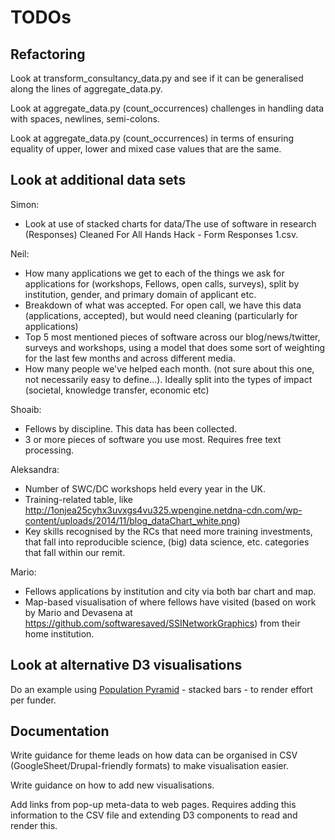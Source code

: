 # TODOs

## Refactoring

Look at transform_consultancy_data.py and see if it can be generalised along the lines of aggregate_data.py.

Look at aggregate_data.py (count_occurrences) challenges in handling data with spaces, newlines, semi-colons.

Look at aggregate_data.py (count_occurrences) in terms of ensuring equality of upper, lower and mixed case values that are the same.

## Look at additional data sets

Simon:

* Look at use of stacked charts for data/The use of software in research (Responses) Cleaned For All Hands Hack - Form Responses 1.csv.

Neil:

* How many applications we get to each of the things we ask for applications for (workshops, Fellows, open calls, surveys), split by institution, gender, and primary domain of applicant etc.
* Breakdown of what was accepted. For open call, we have this data (applications, accepted), but would need cleaning (particularly for applications)
* Top 5 most mentioned pieces of software across our blog/news/twitter, surveys and workshops, using a model that does some sort of weighting for the last few months and across different media.
* How many people we've helped each month. (not sure about this one, not necessarily easy to define...). Ideally split into the types of impact (societal, knowledge transfer, economic etc)

Shoaib:

* Fellows by discipline. This data has been collected.
* 3 or more pieces of software you use most. Requires free text processing.

Aleksandra:

* Number of SWC/DC workshops held every year in the UK.
* Training-related table, like http://1onjea25cyhx3uvxgs4vu325.wpengine.netdna-cdn.com/wp-content/uploads/2014/11/blog_dataChart_white.png)
* Key skills recognised by the RCs that need more training investments, that fall into reproducible science, (big) data science, etc. categories that fall within our remit.

Mario:

* Fellows applications by institution and city via both bar chart and map.
* Map-based visualisation of where fellows have visited (based on work by Mario and Devasena at https://github.com/softwaresaved/SSINetworkGraphics) from their home institution.

## Look at alternative D3 visualisations

Do an example using [Population Pyramid](http://bl.ocks.org/mbostock/4062085) - stacked bars - to render effort per funder.

## Documentation

Write guidance for theme leads on how data can be organised in CSV (GoogleSheet/Drupal-friendly formats) to make visualisation easier.

Write guidance on how to add new visualisations.

Add links from pop-up meta-data to web pages. Requires adding this information to the CSV file and extending D3 components to read and render this.
